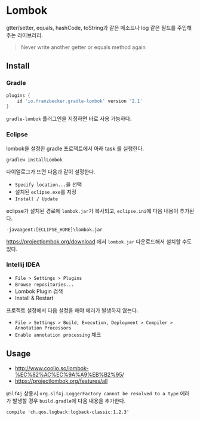 # Lombok

gtter/setter, equals, hashCode, toString과 같은 메소드나 log 같은 필드를 주입해주는 라이브러리.

> Never write another getter or equals method again

## Install

### Gradle

```gradle
plugins {
    id 'io.franzbecker.gradle-lombok' version '2.1'
}
```

`gradle-lombok` 플러그인을 지정하면 바로 사용 가능하다.

### Eclipse

lombok을 설정한 gradle 프로젝트에서 아래 task 를 실행한다.

    gradlew installLombok

다이얼로그가 뜨면 다음과 같이 설정한다.

- `Specify location...`을 선택
- 설치된 `eclipse.exe`를 지정
- `Install / Update`

eclipse가 설치된 경로에 `lombok.jar`가 복사되고, `eclipse.ini`에 다음 내용이 추가된다.

    -javaagent:[ECLIPSE_HOME]\lombok.jar

<https://projectlombok.org/download> 에서 `lombok.jar` 다운로드해서 설치할 수도 있다.

### Intellij IDEA

- `File > Settings > Plugins`
- `Browse repositories...`
- Lombok Plugin 검색
- Install & Restart

프로젝트 설정에서 다음 설정을 해야 에러가 발생하지 않는다.

- `File > Settings > Build, Execution, Deployment > Compiler > Annotation Processors`
- `Enable annotation processing` 체크

## Usage

- <http://www.coolio.so/lombok-%EC%82%AC%EC%9A%A9%EB%B2%95/>
- <https://projectlombok.org/features/all>

`@Slf4j` 상용시 `org.slf4j.LoggerFactory cannot be resolved to a type` 에러가 발생할 경우 `build.gradle`에 다음 내용을 추가한다.

    compile 'ch.qos.logback:logback-classic:1.2.3'
